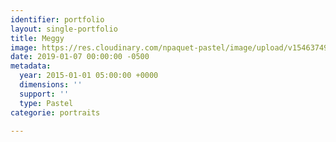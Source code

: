 ```yaml
---
identifier: portfolio
layout: single-portfolio
title: Meggy
image: https://res.cloudinary.com/npaquet-pastel/image/upload/v1546374921/Meggy-pastel-25-X-35-cm-2015-PastelMat-Girault.jpg
date: 2019-01-07 00:00:00 -0500
metadata:
  year: 2015-01-01 05:00:00 +0000
  dimensions: ''
  support: ''
  type: Pastel
categorie: portraits

---
```

